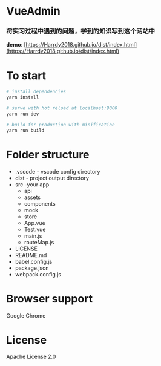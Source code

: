 # VueAdmin
### 将实习过程中遇到的问题，学到的知识写到这个网站中
**demo**: [https://Harrdy2018.github.io/dist/index.html](https://Harrdy2018.github.io/dist/index.html)

# To start

``` bash
# install dependencies
yarn install

# serve with hot reload at localhost:9000
yarn run dev

# build for production with minification
yarn run build

```

# Folder structure
* .vscode - vscode config directory
* dist - project output directory
* src -your app
    * api
    * assets
    * components
    * mock
    * store
    * App.vue
    * Test.vue
    * main.js
    * routeMap.js
* LICENSE
* README.md
* babel.config.js
* package.json
* webpack.config.js

# Browser support

Google Chrome

# License
Apache License 2.0
